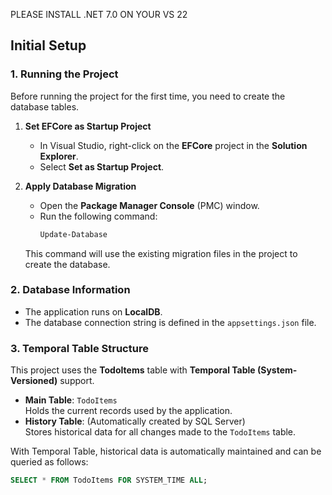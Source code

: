 PLEASE INSTALL .NET 7.0 ON YOUR VS 22
## Initial Setup

### 1. Running the Project
Before running the project for the first time, you need to create the database tables.

1. **Set EFCore as Startup Project**  
   - In Visual Studio, right-click on the **EFCore** project in the **Solution Explorer**.  
   - Select **Set as Startup Project**.

2. **Apply Database Migration**  
   - Open the **Package Manager Console** (PMC) window.  
   - Run the following command:
     ```powershell
     Update-Database
     ```
   This command will use the existing migration files in the project to create the database.

### 2. Database Information
- The application runs on **LocalDB**.  
- The database connection string is defined in the `appsettings.json` file.

### 3. Temporal Table Structure
This project uses the **TodoItems** table with **Temporal Table (System-Versioned)** support.

- **Main Table**: `TodoItems`  
  Holds the current records used by the application.
- **History Table**: (Automatically created by SQL Server)  
  Stores historical data for all changes made to the `TodoItems` table.

With Temporal Table, historical data is automatically maintained and can be queried as follows:
```sql
SELECT * FROM TodoItems FOR SYSTEM_TIME ALL;

